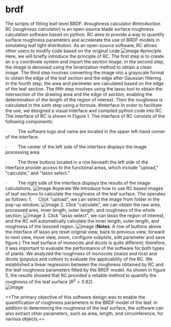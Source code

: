 # brdf
The scripts of fitting leaf-level BRDF.
#roughness calculator
#introduction
RC (*roughness calculator*) is an open-source blade surface roughness calculation software based on python. RC aims to provide a way to quantify surface roughness parameters and accelerate the use of BRDF models in simulating leaf light distribution. As an open-source software, RC allows other users to modify code based on the original code
![image](https://user-images.githubusercontent.com/76147378/233319230-95a2c578-a422-4516-908d-fc7b21dbc5e6.png)
#principle
Here, we will briefly introduce the principle of RC. The first step is to create an x-y coordinate system and import the section image. In the second step, the image is denoised using the binarization method to obtain a clean image. The third step involves converting the image into a grayscale format to obtain the edge of the leaf section and the edge after Gaussian filtering. In the fourth step, the area and perimeter are calculated based on the edge of the leaf section. The fifth step involves using the lasso tool to obtain the intersection of the drawing area and the edge of section, enabling the determination of the length of the region of interest. Then the roughness is calculated in the sixth step using a formula.
#interface
In order to facilitate the use, we designed a visual interface and compiled python code into RC. The interface of RC is shown in Figure 1. The interface of RC consists of the following components:

·         The software logo and name are located in the upper left-hand corner of the interface.

·         The center of the left side of the interface displays the image processing area.

·         The three buttons located in a row beneath the left side of the interface provide access to the functional areas, which include "upload," "calculate," and "lasso select."

·         The right side of the interface displays the results of the image calculations.
![image](https://user-images.githubusercontent.com/76147378/233319206-43fa5334-1114-4048-8248-29c19c1d48a7.png)
#operate
We introduce how to use RC based images of leaf sections to calculate the roughness of the leaf surface. The operates as follows:
1.     Click "upload", we can select the image from folder in the pop-up window;
![image](https://user-images.githubusercontent.com/76147378/233319171-8fa5a2d6-9cc4-4003-967d-eca9a43b6a63.png)
2.   Click "calculate", we can obtain the raw area, processed area, inner length, outer length, and roughness of the whole section;
![image](https://user-images.githubusercontent.com/76147378/233319146-1271baf5-dd0c-4edb-b4c2-c526c16ba589.png)
3.      Click "lasso select", we can lasso the region of interest, and the RC will automatically calculate the inner length, outer length, and roughness of the lassoed region.
![image](https://user-images.githubusercontent.com/76147378/233319119-c67c3098-aa2e-4d65-a00d-5c4bf3700caf.png)
(**Notes**: A row of buttons above the interface of lasso are reset original view, back to previous view, forward to next view, move view, zoom, configure subplots, edit parameter and save figure.)
	The leaf surface of monocots and dicots is quite different; therefore, it was important to evaluate the performance of the software for both types of plants. We analyzed the roughness of monocots (maize and rice) and dicots (populus and cotton) to evaluate the applicability of the RC. We established a linear regression between the roughness obtained by RC and the leaf roughness parameters fitted by the BRDF model. As shown in figure 5, the results showed that RC provided a reliable method to quantify the roughness of the leaf surface ($R^2 >0.82$).   
![image](https://user-images.githubusercontent.com/76147378/233319087-746e7920-1856-4299-bc83-aeee6aaa549a.png)

==The primary objective of this software design was to enable the quantification of roughness parameters in the BRDF model of the leaf. In addition to determining the roughness of the leaf surface, the software can also extract other parameters, such as area, length, and circumference, for various objects.==

